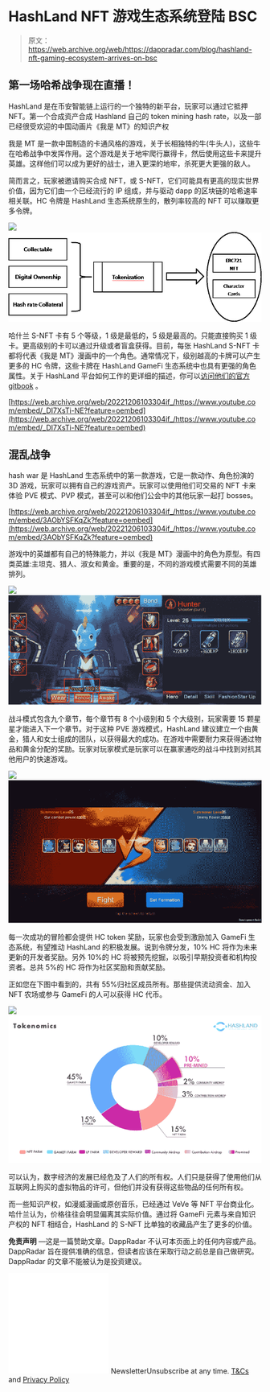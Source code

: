 # HashLand NFT 游戏生态系统登陆 BSC

> 原文：<https://web.archive.org/web/https://dappradar.com/blog/hashland-nft-gaming-ecosystem-arrives-on-bsc>

## 第一场哈希战争现在直播！

HashLand 是在币安智能链上运行的一个独特的新平台，玩家可以通过它抵押 NFT。第一个合成资产合成 Hashland 自己的 token mining hash rate，以及一部已经很受欢迎的中国动画片《我是 MT》的知识产权

我是 MT 是一款中国制造的卡通风格的游戏，关于长相独特的牛(牛头人)，这些牛在哈希战争中发挥作用。这个游戏是关于地牢爬行赢得卡，然后使用这些卡来提升英雄。这样他们可以成为更好的战士，进入更深的地牢，杀死更大更强的敌人。

简而言之，玩家被邀请购买合成 NFT，或 S-NFT，它们可能具有更高的现实世界价值，因为它们由一个已经流行的 IP 组成，并与驱动 dapp 的区块链的哈希速率相关联。HC 令牌是 HashLand 生态系统原生的，散列率较高的 NFT 可以赚取更多令牌。

![](img/9b398c7b432c5aebc96531e60cb0375c.png)![HashLand](img/979a3cb755a536e500e9b5f73902885d.png)

哈什兰 S-NFT 卡有 5 个等级，1 级是最低的，5 级是最高的。只能直接购买 1 级卡。更高级别的卡可以通过升级或者盲盒获得。目前，每张 HashLand S-NFT 卡都将代表《我是 MT》漫画中的一个角色。通常情况下，级别越高的卡牌可以产生更多的 HC 令牌，这些卡牌在 HashLand GameFi 生态系统中也具有更强的角色属性。关于 HashLand 平台如何工作的更详细的描述，你可以[访问他们的官方 gitbook](https://web.archive.org/web/20221206103304/https://land-hash.gitbook.io/hashland/white-paper/hashland-application) 。

[https://web.archive.org/web/20221206103304if_/https://www.youtube.com/embed/_DI7XsTi-NE?feature=oembed](https://web.archive.org/web/20221206103304if_/https://www.youtube.com/embed/_DI7XsTi-NE?feature=oembed)

## 混乱战争

hash war 是 HashLand 生态系统中的第一款游戏，它是一款动作、角色扮演的 3D 游戏，玩家可以拥有自己的游戏资产。玩家可以使用他们可交易的 NFT 卡来体验 PVE 模式、PVP 模式，甚至可以和他们公会中的其他玩家一起打 bosses。

[https://web.archive.org/web/20221206103304if_/https://www.youtube.com/embed/3AObYSFKqZk?feature=oembed](https://web.archive.org/web/20221206103304if_/https://www.youtube.com/embed/3AObYSFKqZk?feature=oembed)

游戏中的英雄都有自己的特殊能力，并以《我是 MT》漫画中的角色为原型。有四类英雄:主坦克、猎人、淑女和黄金。重要的是，不同的游戏模式需要不同的英雄排列。

![](img/df1b23e64601f171b84c016010067a2a.png)![HashLand](img/e1fbc5f437987a183605ce6a44d223e4.png)

战斗模式包含九个章节，每个章节有 8 个小级别和 5 个大级别，玩家需要 15 颗星星才能进入下一个章节。对于这种 PVE 游戏模式，HashLand 建议建立一个由黄金，猎人和女士组成的团队，以获得最大的成功。在游戏中需要耐力来获得通过物品和黄金分配的奖励。玩家对玩家模式是玩家可以在赢家通吃的战斗中找到对抗其他用户的快速游戏。

![](img/eb08f6dddde10a0441402b03341c4710.png)![HashLand](img/159037c8765331a2d9ac5daf4ffbadd9.png)

每一次成功的冒险都会提供 HC token 奖励，玩家也会受到激励加入 GameFi 生态系统，有望推动 HashLand 的积极发展。说到令牌分发，10% HC 将作为未来更新的开发者奖励。另外 10%的 HC 将被预先挖掘，以吸引早期投资者和机构投资者。总共 5%的 HC 将作为社区奖励和贡献奖励。

正如您在下图中看到的，共有 55%归社区成员所有。那些提供流动资金、加入 NFT 农场或参与 GameFi 的人可以获得 HC 代币。

![](img/b6315fa03bbb19f985d945f8580459be.png)![HashLand](img/5f7043c3da152b610a419211704aa9fb.png)

可以认为，数字经济的发展已经危及了人们的所有权。人们只是获得了使用他们从互联网上购买的虚拟物品的许可，但他们并没有获得这些物品的任何所有权。

而一些知识产权，如漫威漫画或原创音乐，已经通过 VeVe 等 NFT 平台商业化。哈什兰认为，价格往往会明显偏离其实际价值。通过将 GameFi 元素与来自知识产权的 NFT 相结合，HashLand 的 S-NFT 比单独的收藏品产生了更多的价值。

**免责声明** —这是一篇赞助文章。DappRadar 不认可本页面上的任何内容或产品。DappRadar 旨在提供准确的信息，但读者应该在采取行动之前总是自己做研究。DappRadar 的文章不能被认为是投资建议。

![](img/6d5a4a2d609c56e1a5771717e54ba759.png) NewsletterUnsubscribe at any time. [T&Cs](https://web.archive.org/web/20221206103304/https://dappradar.com/terms) and [Privacy Policy](https://web.archive.org/web/20221206103304/https://dappradar.com/privacy-policy)